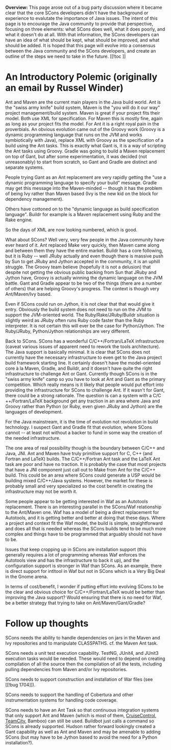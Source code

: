 
******Overview:****** This page arose out of a bug party discussion where it became clear that the core SCons developers didn't have the background or experience to evalutate the importance of Java issues.  The intent of this page is to encourage the Java community to provide that perspective, focusing on three elements: what SCons does well, what it does poorly, and what it doesn't do at all.  With that information, the SCons developers can have an idea of what should be kept, what should be improved, and what should be added.  It is hoped that this page will evolve into a consensus between the Java community and the SCons developers, and create an outline of the steps we need to take in the future. [[!toc ]] 


# An Introductory Polemic (originally an email by Russel Winder)

Ant and Maven are the current main players in the Java build world.  Ant is the "swiss army knife" build system, Maven is the "you will do it our way" project management/build system.  Maven is great if your project fits their model.  Both use XML for specification.  For Maven this is mostly fine, again as long as your project fits the model.  For Ant it is a right royal pain in the proverbials.  An obvious evolution came out of the Groovy work (Groovy is a dynamic programming language that runs on the JVM and works symbiotically with Java), replace XML with Groovy as the specification of a build using the Ant tasks.  This is exactly what Gant is, it is a way of scripting the Ant tasks using Groovy.  Gradle was going to build a Maven replacement on top of Gant, but after some experimentation, it was decided (not unreasonably) to start from scratch, so Gant and Gradle are distinct and separate systems. 

People trying Gant as an Ant replacement are very rapidly getting the "use a dynamic programming language to specify your build" message.  Gradle may get this message into the Maven-minded -- though it has the problem of being Ivy rather than Maven based (Ivy is the new kid on the block for dependency management). 

Others have cottoned on to the "dynamic language as build specification language".  Buildr for example is a Maven replacement using Ruby and the Rake engine. 

So the days of XML are now looking numbered, which is good. 

What about SCons?  Well very, very few people in the Java community have ever heard of it.  Ant replaced Make very quickly, then Maven came along and between them they have the entire market.  Buildr has a core following, but it is Ruby -- well JRuby actually and even though there is massive push by Sun to get JRuby and Jython accepted in the community, it is an uphill struggle.  The Groovy team believe (hopefully it is not a delusion) that despite not getting the obvious public backing from Sun that JRuby and Jython have, Groovy is actually winning the dynamic language on the JVM battle.  Gant and Gradle appear to be two of the things (there are a number of others) that are helping Groovy's progress.  The context is though very Ant/Maven/Ivy based. 

Even if SCons could run on Jython, it is not clear that that would give it entry.  Obviously the build system does not need to run on the JVM to support the JVM-oriented world.  The Ruby/Rake/JRuby/Buildr situation is slightly weird as JRuby often runs Ruby code faster than the Ruby interpreter.  It is not certain this will ever be the case for Python/Jython.  The Ruby/JRuby, Python/Jython relationships are very different. 

Back to SCons.  SCons has a wonderful C/C++/Fortran/LaTeX infrastructure (caveat various issues of apparent need to rework the tools architecture).  The Java support is basically minimal.  It is clear that SCons does not currently have the necessary infrastructure to even get to the Java project build framework starting line.  It certainly doesn't have the model-oriented core à la Maven, Gradle, and Buildr, and it doesn't have quite the right infrastructure to challenge Ant or Gant.  Currently though SCons is in the "swiss army knife" camp so you have to look at Ant and Gant as the primary competition.  Which really means is it likely that people would put effort into providing the infrastructure for SCons to challenge Ant.  If it wasn't for Gant, there could be a strong rationale.  The question is can a system with a C/C ++/Fortran/LaTeX background get any traction in an area where Java and Groovy rather than Python (or Ruby, even given JRuby and Jython) are the languages of development. 

For the Java mainstream, it is the time of evolution not revolution in build technology.  I suspect Gant and Gradle fit that evolution, where SCons cannot -- at least not without a backer to fund in some way the creation of the needed infrastructure. 

The one area of real possibility though is the boundary between C/C++ and Java, JNI.  Ant and Maven have truly primitive support for C, C++ (and Fortran and LaTeX) builds.  The  C/C++/Fortran Ant task and the LaTeX Ant task are poor and have no traction.  It is probably the case that most projects that have a JNI component just call out to Make from Ant for the C/C++ build.  This could be an area where SCons could generate a USP would be building mixed C/C++/Java systems.  However,  the market for these is probably small and very specialized so the cost benefit in creating the infrastructure may not be worth it. 

Some people appear to be getting interested in Waf as an Autotools replacement.  There is an interesting parallel in the SCons/Waf relationship to the Ant/Maven one.  Waf has a model of being a direct replacement for Autotools, and it is getting better and better at doing that these days.  Where a project and context fit the Waf model, the build is simple, straightforward and does all that is needed whereas the SCons builds tend to be much more complex and things have to be programmed that arguably should not have to be. 

Issues that keep cropping up in SCons are installation support (this generally requires a lot of programming whereas Waf enforces the Autotools view and has the infrastructure to back it up), and the configuration support is stronger in Waf than SCons.  As an example, there is direct support for intltool in Waf but not in SCons which is a Very Big Deal in the Gnome arena. 

In terms of cost/benefit, I wonder if putting effort into evolving SCons to be the clear and obvious choice for C/C++/Fortran/LaTeX would be better than improving the Java support?  Would ensuring that there is no need for Waf, be a better strategy that trying to take on Ant/Maven/Gant/Gradle? 


# Follow up thoughts

SCons needs the ability to handle dependencies on jars in the Maven and Ivy repositories and to manipulate CLASSPATHS.  cf. the Maven Ant task. 

SCons needs a unit test execution capability.  TestNG, JUnit4, and JUnit3 execution tasks would be needed.  These would need to depend on creating compilation of all the source then the compilation of all the tests, including pulling dependencies from Maven and/or Ivy repositories. 

SCons needs to support construction and installation of War files (see [[!bug 1704]]). 

SCons needs to support the handling of Cobertura and other instrumentation systems for handling code coverage. 

SCons needs to have an Ant Task so that continuous integration systems that only support Ant and Maven (which is most of them, [CruiseControl](CruiseControl), [TeamCity](TeamCity), Bamboo) can still be used.  Buildbot just calls a command so SCons is already supported.  Hudson rather  forward lookingly created a Gant capability as well as Ant and Maven and may be amenable to adding SCons (but may have to be Jython based to avoid the need for a Python installation?). 
